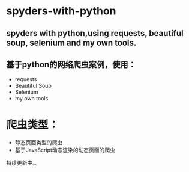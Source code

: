 # spyders-with-python
## spyders with python,using requests, beautiful soup, selenium and my own tools.

## 基于python的网络爬虫案例，使用：
- requests
- Beautiful Soup
- Selenium
- my own tools

# 爬虫类型：
- 静态页面类型的爬虫
- 基于JavaScript动态渲染的动态页面的爬虫

持续更新中。。
